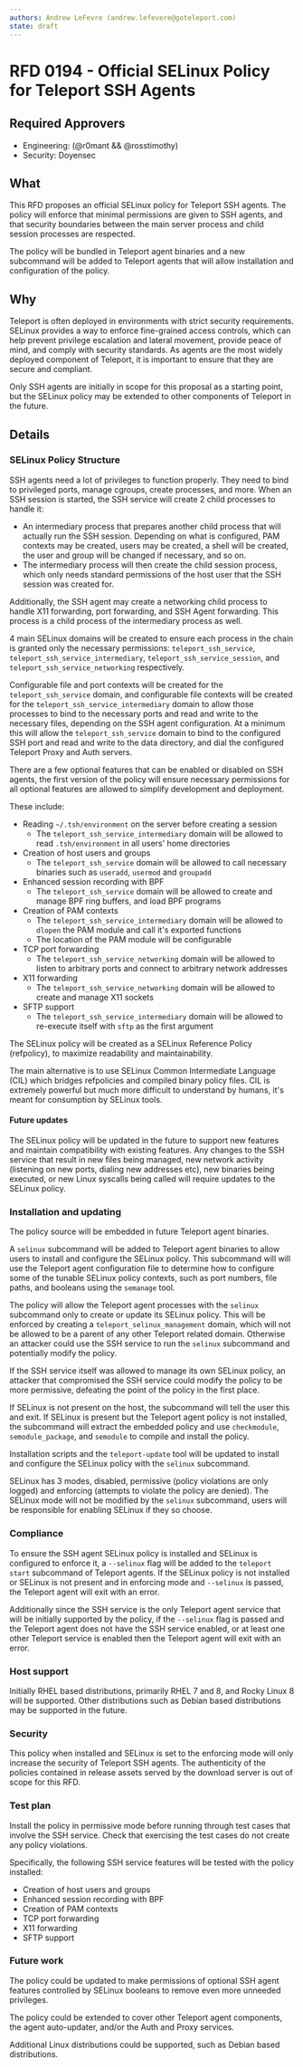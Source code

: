 ```yaml
---
authors: Andrew LeFevre (andrew.lefevere@goteleport.com)
state: draft
---
```


# RFD 0194 - Official SELinux Policy for Teleport SSH Agents

## Required Approvers

- Engineering: (@r0mant && @rosstimothy)
- Security: Doyensec

## What

This RFD proposes an official SELinux policy for Teleport SSH agents. The policy will enforce that minimal permissions are given to SSH agents,
and that security boundaries between the main server process and child session processes are respected.

The policy will be bundled in Teleport agent binaries and a new subcommand will be added to Teleport agents that will allow installation and configuration of the policy.

## Why

Teleport is often deployed in environments with strict security requirements. SELinux provides a way to enforce fine-grained access controls, which
can help prevent privilege escalation and lateral movement, provide peace of mind, and comply with security standards. As agents are the most widely
deployed component of Teleport, it is important to ensure that they are secure and compliant.

Only SSH agents are initially in scope for this proposal as a starting point, but the SELinux policy may be extended to other components of Teleport in the future.

## Details

### SELinux Policy Structure

SSH agents need a lot of privileges to function properly. They need to bind to privileged ports, manage cgroups, create processes, and more.
When an SSH session is started, the SSH service will create 2 child processes to handle it: 

- An intermediary process that prepares another child process that will actually run the SSH session. Depending on what is configured, PAM contexts
may be created, users may be created, a shell will be created, the user and group will be changed if necessary, and so on.
- The intermediary process will then create the child session process, which only needs standard permissions of the host user that the SSH session
was created for.

Additionally, the SSH agent may create a networking child process to handle X11 forwarding, port forwarding, and SSH Agent forwarding. This process
is a child process of the intermediary process as well.

4 main SELinux domains will be created to ensure each process in the chain is granted only the necessary permissions: `teleport_ssh_service`,
`teleport_ssh_service_intermediary`, `teleport_ssh_service_session`, and `teleport_ssh_service_networking` respectively.

Configurable file and port contexts will be created for the `teleport_ssh_service` domain, and configurable file contexts
will be created for the `teleport_ssh_service_intermediary` domain to allow those processes to bind to the necessary ports and read and write
to the necessary files, depending on the SSH agent configuration. At a minimum this will allow the `teleport_ssh_service` domain to bind to
the configured SSH port and read and write to the data directory, and dial the configured Teleport Proxy and Auth servers. 

There are a few optional features that can be enabled or disabled on SSH agents, the first version of the policy will ensure necessary permissions
for all optional features are allowed to simplify development and deployment.

These include:

- Reading `~/.tsh/environment` on the server before creating a session
    - The `teleport_ssh_service_intermediary` domain will be allowed to read `.tsh/environment` in all users' home directories
- Creation of host users and groups
    - The `teleport_ssh_service` domain will be allowed to call necessary binaries such as `useradd`, `usermod` and `groupadd`
- Enhanced session recording with BPF
   - The `teleport_ssh_service` domain will be allowed to create and manage BPF ring buffers, and load BPF programs
- Creation of PAM contexts
    - The `teleport_ssh_service_intermediary` domain will be allowed to `dlopen` the PAM module and call it's exported functions
    - The location of the PAM module will be configurable
- TCP port forwarding
    - The `teleport_ssh_service_networking` domain will be allowed to listen to arbitrary ports and connect to arbitrary network addresses
- X11 forwarding
    - The `teleport_ssh_service_networking` domain will be allowed to create and manage X11 sockets
- SFTP support
    - The `teleport_ssh_service_intermediary` domain will be allowed to re-execute itself with `sftp` as the first argument

The SELinux policy will be created as a SELinux Reference Policy (refpolicy), to maximize readability and maintainability.

The main alternative is to use SELinux Common Intermediate Language (CIL) which bridges refpolicies and compiled binary policy files.
CIL is extremely powerful but much more difficult to understand by humans, it's meant for consumption by SELinux tools.

#### Future updates

The SELinux policy will be updated in the future to support new features and maintain compatibility with existing features.
Any changes to the SSH service that result in new files being managed, new network activity (listening on new ports, dialing new addresses etc),
new binaries being executed, or new Linux syscalls being called will require updates to the SELinux policy.

### Installation and updating

The policy source will be embedded in future Teleport agent binaries.

A `selinux` subcommand will be added to Teleport agent binaries to allow users to install and configure the SELinux policy. This subcommand
will will use the Teleport agent configuration file to determine how to configure some of the tunable SELinux policy contexts, such as port
numbers, file paths, and booleans using the `semanage` tool.

The policy will allow the Teleport agent processes with the `selinux` subcommand only to create or update its SELinux policy. This will be enforced by
creating a `teleport_selinux_management` domain, which will not be allowed to be a parent of any other Teleport related domain. Otherwise an attacker could
use the SSH service to run the `selinux` subcommand and potentially modify the policy.

If the SSH service itself was allowed to manage its own SELinux policy, an attacker that compromised the SSH service could modify the policy to
be more permissive, defeating the point of the policy in the first place.

If SELinux is not present on the host, the subcommand will tell the user this and exit. If SELinux is present but the Teleport agent policy is
not installed, the subcommand will extract the embedded policy and use `checkmodule`, `semodule_package`, and `semodule` to compile and install the policy.

Installation scripts and the `teleport-update` tool will be updated to install and configure the SELinux policy with the `selinux` subcommand.

SELinux has 3 modes, disabled, permissive (policy violations are only logged) and enforcing (attempts to violate the policy are denied).
The SELinux mode will not be modified by the `selinux` subcommand, users will be responsible for enabling SELinux if they so choose.

### Compliance

To ensure the SSH agent SELinux policy is installed and SELinux is configured to enforce it, a `--selinux` flag will be added to the `teleport start` subcommand
of Teleport agents. If the SELinux policy is not installed or SELinux is not present and in enforcing mode and `--selinux` is passed, the Teleport agent
will exit with an error.

Additionally since the SSH service is the only Teleport agent service that will be initially supported by the policy, if the `--selinux` flag is passed
and the Teleport agent does not have the SSH service enabled, or at least one other Teleport service is enabled then the Teleport agent will exit with an error.

### Host support

Initially RHEL based distributions, primarily RHEL 7 and 8, and Rocky Linux 8 will be supported.
Other distributions such as Debian based distributions may be supported in the future.

### Security

This policy when installed and SELinux is set to the enforcing mode will only increase the security of Teleport SSH agents. The authenticity of
the policies contained in release assets served by the download server is out of scope for this RFD.

### Test plan

Install the policy in permissive mode before running through test cases that involve the SSH service. Check that exercising the test cases do not
create any policy violations.

Specifically, the following SSH service features will be tested with the policy installed:
- Creation of host users and groups
- Enhanced session recording with BPF
- Creation of PAM contexts
- TCP port forwarding
- X11 forwarding
- SFTP support

### Future work

The policy could be updated to make permissions of optional SSH agent features controlled by SELinux booleans to remove even more unneeded privileges.

The policy could be extended to cover other Teleport agent components, the agent auto-updater, and/or the Auth and Proxy services.

Additional Linux distributions could be supported, such as Debian based distributions.
